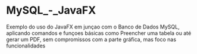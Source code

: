 # MySQL_-_JavaFX
Exemplo do uso do JavaFX em junçao com o Banco de Dados MySQL, aplicando comandos e funçoes básicas como Preencher uma tabela ou até gerar um PDF, sem compromissos com a parte gráfica, mas foco nas funcionalidades
